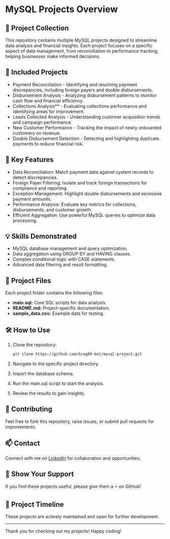 # MySQL Projects Overview

## 📄 Project Collection

This repository contains multiple MySQL projects designed to streamline data analysis and financial insights. Each project focuses on a specific aspect of data management, from reconciliation to performance tracking, helping businesses make informed decisions.

## 📂 Included Projects

* Payment Reconciliation - Identifying and resolving payment discrepancies, including foreign payers and double disbursements.
* Disbursement Analysis  - Analyzing disbursement patterns to monitor cash flow and financial efficiency.
* Collections Analysis** - Evaluating collections performance and identifying areas for improvement.
* Leads Collected Analysis - Understanding customer acquisition trends and campaign performance.
* New Customer Performance  - Tracking the impact of newly onboarded customers on revenue.
* Double Disbursement Detection - Detecting and highlighting duplicate payments to reduce financial risk.

## 🚀 Key Features

* Data Reconciliation: Match payment data against system records to detect discrepancies.
* Foreign Payer Filtering: Isolate and track foreign transactions for compliance and reporting.
* Exception Management: Highlight double disbursements and excessive payment amounts.
* Performance Analysis: Evaluate key metrics for collections, disbursements, and customer growth.
* Efficient Aggregation: Use powerful MySQL queries to optimize data processing.

## 💡 Skills Demonstrated

* MySQL database management and query optimization.
* Data aggregation using GROUP BY and HAVING clauses.
* Complex conditional logic with CASE statements.
* Advanced data filtering and result formatting.

## 📂 Project Files

Each project folder contains the following files:

* **main.sql:** Core SQL scripts for data analysis.
* **README.md:** Project-specific documentation.
* **sample\_data.csv:** Example data for testing.

## 🛠️ How to Use

1. Clone the repository:

   ```bash
   git clone https://github.com/Greg89-bot/mysql-project.git
   ```
2. Navigate to the specific project directory.
3. Import the database schema.
4. Run the main.sql script to start the analysis.
5. Review the results to gain insights.

## 🤝 Contributing

Feel free to fork this repository, raise issues, or submit pull requests for improvements.

## 📫 Contact

Connect with me on [LinkedIn](https://www.linkedin.com/in/gregory-mwangi-3aba1a1aa) for collaboration and opportunities.

## 🌟 Show Your Support

If you find these projects useful, please give them a ⭐ on GitHub!

## 📅 Project Timeline

These projects are actively maintained and open for further development.

---

Thank you for checking out my projects! Happy coding!

